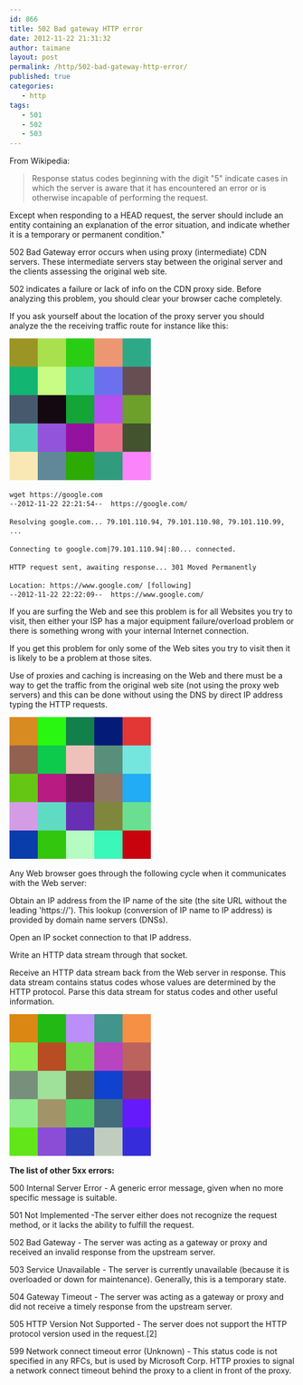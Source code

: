 ```yaml
---
id: 866
title: 502 Bad gateway HTTP error
date: 2012-11-22 21:31:32
author: taimane
layout: post
permalink: /http/502-bad-gateway-http-error/
published: true
categories:
   - http    
tags:
   - 501
   - 502
   - 503
---
```

From Wikipedia:


>Response status codes beginning with the digit "5" indicate cases in which the server is aware that it has encountered an error or is otherwise incapable of performing the request.


Except when responding to a HEAD request, the server should include an entity containing an explanation of the error situation, and indicate whether it is a temporary or permanent condition."


502 Bad Gateway error occurs when using proxy (intermediate) CDN servers. These intermediate servers stay between the original server and the clients assessing the original web site.


502 indicates a failure or lack of info on the CDN proxy side. Before analyzing this problem, you should clear your browser cache completely.


If you ask yourself about the location of the proxy server you should analyze the the receiving traffic route for instance like this:


![502](/wp-content/uploads/2023/concept1.png)


```
wget https://google.com
--2012-11-22 22:21:54--  https://google.com/

Resolving google.com... 79.101.110.94, 79.101.110.98, 79.101.110.99, ...

Connecting to google.com|79.101.110.94|:80... connected.

HTTP request sent, awaiting response... 301 Moved Permanently

Location: https://www.google.com/ [following]
--2012-11-22 22:22:09--  https://www.google.com/
```


If you are surfing the Web and see this problem is for all Websites you try to visit, then either your ISP has a major equipment failure/overload problem or there is something wrong with your internal Internet connection.


If you get this problem for only some of the Web sites you try to visit then it is likely to be a problem at those sites.


Use of proxies and caching is increasing on the Web and there must be a way to get the traffic from the original web site (not using the proxy web servers) and this can be done without using the DNS by direct IP address typing the HTTP requests.


![502](/wp-content/uploads/2023/concept2.png)


Any Web browser goes through the following cycle when it communicates with the Web server:


Obtain an IP address from the IP name of the site (the site URL without the leading 'https://'). This lookup (conversion of IP name to IP address) is provided by domain name servers (DNSs).


Open an IP socket connection to that IP address.


Write an HTTP data stream through that socket.


Receive an HTTP data stream back from the Web server in response. This data stream contains status codes whose values are determined by the HTTP protocol. Parse this data stream for status codes and other useful information.


![502](/wp-content/uploads/2023/concept3.png)


**The list of other 5xx errors:**


500 Internal Server Error - A generic error message, given when no more specific message is suitable.


501 Not Implemented -The server either does not recognize the request method, or it lacks the ability to fulfill the request.


502 Bad Gateway - The server was acting as a gateway or proxy and received an invalid response from the upstream server.


503 Service Unavailable - The server is currently unavailable (because it is overloaded or down for maintenance). Generally, this is a temporary state.


504 Gateway Timeout - The server was acting as a gateway or proxy and did not receive a timely response from the upstream server.


505 HTTP Version Not Supported - The server does not support the HTTP protocol version used in the request.[2]


599 Network connect timeout error (Unknown) - This status code is not specified in any RFCs, but is used by Microsoft Corp. HTTP proxies to signal a network connect timeout behind the proxy to a client in front of the proxy.  







